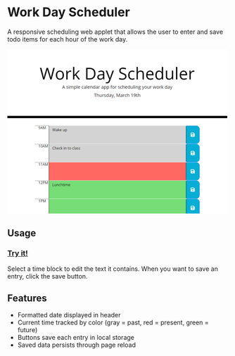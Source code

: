 # Work Day Scheduler

A responsive scheduling web applet that allows the user to enter and save todo items for each hour of the work day.

![Screenshot](Screenshot.png)

## Usage

### [Try it!](https://mgrinx.github.io/work-day-scheduler)
Select a time block to edit the text it contains. When you want to save an entry, click the save button.

## Features

- Formatted date displayed in header
- Current time tracked by color (gray = past, red = present, green = future)
- Buttons save each entry in local storage
- Saved data persists through page reload